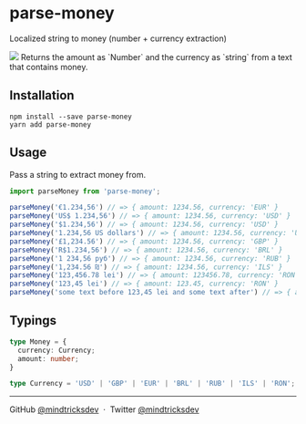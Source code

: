 # parse-money
Localized string to money (number + currency extraction)

<img src="http://rawgit.com/mindtricksdev/parse-money/master/logo/banner.svg">
Returns the amount as `Number` and the currency as `string` from a text that contains money.


## Installation

```shell
npm install --save parse-money
yarn add parse-money
```

## Usage

Pass a string to extract money from.

```js
import parseMoney from 'parse-money';

parseMoney('€1.234,56') // => { amount: 1234.56, currency: 'EUR' }
parseMoney('US$ 1.234,56') // => { amount: 1234.56, currency: 'USD' }
parseMoney('$1.234,56') // => { amount: 1234.56, currency: 'USD' }
parseMoney('1.234,56 US dollars') // => { amount: 1234.56, currency: 'USD' }
parseMoney('£1,234.56') // => { amount: 1234.56, currency: 'GBP' }
parseMoney('R$1.234,56') // => { amount: 1234.56, currency: 'BRL' }
parseMoney('1 234,56 руб') // => { amount: 1234.56, currency: 'RUB' }
parseMoney('1,234.56 ₪') // => { amount: 1234.56, currency: 'ILS' }
parseMoney('123,456.78 lei') // => { amount: 123456.78, currency: 'RON' }
parseMoney('123,45 lei') // => { amount: 123.45, currency: 'RON' }
parseMoney('some text before 123,45 lei and some text after') // => { amount: 123.45, currency: 'RON' }
```

## Typings

```ts
type Money = {
  currency: Currency;
  amount: number;
}

type Currency = 'USD' | 'GBP' | 'EUR' | 'BRL' | 'RUB' | 'ILS' | 'RON';
```

---

GitHub [@mindtricksdev](https://github.com/mindtricksdev) &nbsp;&middot;&nbsp;
Twitter [@mindtricksdev](https://twitter.com/mindtricksdev)
